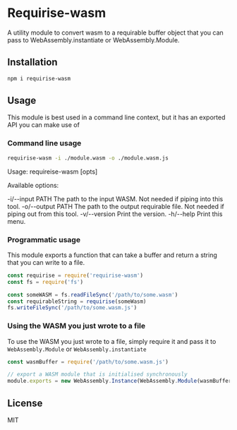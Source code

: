 # Requirise-wasm

A utility module to convert wasm to a requirable buffer object that you can pass to WebAssembly.instantiate or WebAssembly.Module.

## Installation

```sh
npm i requirise-wasm
```

## Usage

This module is best used in a command line context, but it has an exported API you can make use of

### Command line usage

```sh
requirise-wasm -i ./module.wasm -o ./module.wasm.js
```

Usage: requireise-wasm [opts]

Available options:

  -i/--input PATH
        The path to the input WASM. Not needed if piping into this tool.
  -o/--output PATH
        The path to the output requirable file. Not needed if piping out from this tool.
  -v/--version
        Print the version.
  -h/--help
        Print this menu.

### Programmatic usage

This module exports a function that can take a buffer and return a string that you can write to a file.

```js
const requirise = require('requirise-wasm')
const fs = require('fs')

const someWASM = fs.readFileSync('/path/to/some.wasm')
const requirableString = requirise(someWasm)
fs.writeFileSync('/path/to/some.wasm.js')
```

### Using the WASM you just wrote to a file

To use the WASM you just wrote to a file, simply require it and pass it to `WebAssembly.Module` or `WebAssembly.instantiate`

```js
const wasmBuffer = require('/path/to/some.wasm.js')

// export a WASM module that is initialised synchronously
module.exports = new WebAssembly.Instance(WebAssembly.Module(wasmBuffer))
```

## License
MIT
